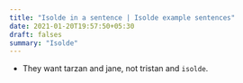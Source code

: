 ```yaml
---
title: "Isolde in a sentence | Isolde example sentences"
date: 2021-01-20T19:57:50+05:30
draft: falses
summary: "Isolde"
---
```

- They want tarzan and jane, not tristan and `isolde`.
                 

